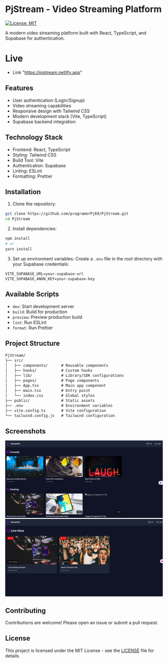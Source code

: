 # PjStream - Video Streaming Platform

[![License: MIT](https://img.shields.io/badge/License-MIT-yellow.svg)](https://opensource.org/licenses/MIT)

A modern video streaming platform built with React, TypeScript, and Supabase for authentication.
# Live 
- Link "https://pjstream.netlify.app"
## Features

- User authentication (Login/Signup)
- Video streaming capabilities
- Responsive design with Tailwind CSS
- Modern development stack (Vite, TypeScript)
- Supabase backend integration

## Technology Stack

- Frontend: React, TypeScript
- Styling: Tailwind CSS
- Build Tool: Vite
- Authentication: Supabase
- Linting: ESLint
- Formatting: Prettier

## Installation

1. Clone the repository:
```bash
git clone https://github.com/programerPj69/PjStream.git
cd PjStream
```

2. Install dependencies:
```bash
npm install
# or
yarn install
```

3. Set up environment variables:
Create a `.env` file in the root directory with your Supabase credentials:
```env
VITE_SUPABASE_URL=your-supabase-url
VITE_SUPABASE_ANON_KEY=your-supabase-key
```

## Available Scripts

- `dev`: Start development server
- `build`: Build for production
- `preview`: Preview production build
- `lint`: Run ESLint
- `format`: Run Prettier

## Project Structure

```
PjStream/
├── src/
│   ├── components/      # Reusable components
│   ├── hooks/           # Custom hooks
│   ├── lib/             # Library/SDK configurations
│   ├── pages/           # Page components
│   ├── App.tsx          # Main app component
│   ├── main.tsx         # Entry point
│   └── index.css        # Global styles
├── public/              # Static assets
├── .env                 # Environment variables
├── vite.config.ts       # Vite configuration
└── tailwind.config.js   # Tailwind configuration
```

## Screenshots

![view](Asset/1.png)
![view2](Asset/2.png)

## Contributing

Contributions are welcome! Please open an issue or submit a pull request.

## License

This project is licensed under the MIT License - see the [LICENSE](LICENSE) file for details.
